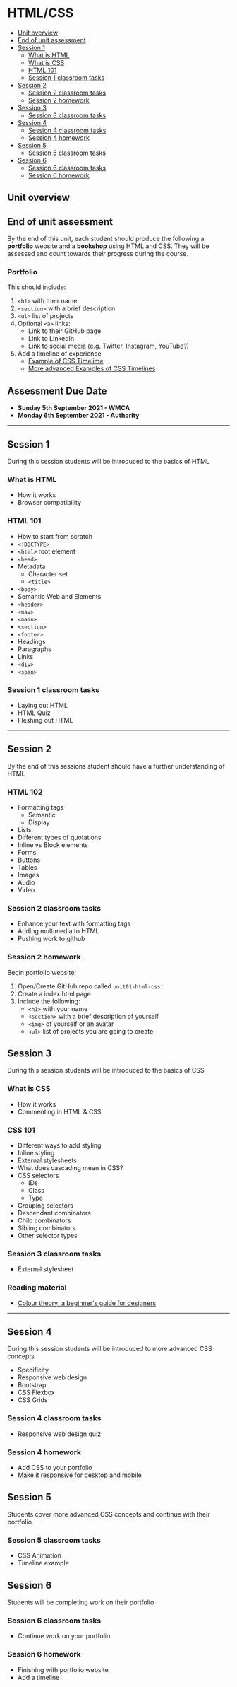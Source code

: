 # HTML/CSS

* [Unit overview](#unit-overview)
* [End of unit assessment](#end-of-unit-assessment)
* [Session 1](#session-1)
  * [What is HTML](#what-is-html)
  * [What is CSS](#what-is-css)
  * [HTML 101](#html-101)
  * [Session 1 classroom tasks](#session-1-classroom-tasks)
* [Session 2](#session-2)
  * [Session 2 classroom tasks](#session-2-classroom-tasks)
  * [Session 2 homework](#session-2-homework)
* [Session 3](#session-3)
  * [Session 3 classroom tasks](#session-3-classroom-tasks)
* [Session 4](#session-4)
  * [Session 4 classroom tasks](#session-4-classroom-tasks)
  * [Session 4 homework](#session-4-homework)
* [Session 5](#session-5)
  * [Session 5 classroom tasks](#session-5-classroom-tasks)
* [Session 6](#session-6)
  * [Session 6 classroom tasks](#session-6-classroom-tasks)
  * [Session 6 homework](#session-6-homework)

## Unit overview

<!--What are the outcomes of this unit-->

## End of unit assessment

By the end of this unit, each student should produce the following a **portfolio** website and a **bookshop** using HTML and CSS. They will be assessed and count towards their progress during the course.

### Portfolio

This should include:
1. ``<h1>`` with their name
1. ``<section>`` with a brief description
1. ``<ul>`` list of projects
1. Optional ``<a>`` links:
    - Link to their GitHub page
    - Link to LinkedIn
    - Link to social media (e.g. Twitter, Instagram, YouTube?)
1. Add a timeline of experience
    - [Example of CSS Timelime](https://www.w3schools.com/howto/howto_css_timeline.asp)
    - [More advanced Examples of CSS Timelines](https://www.sliderrevolution.com/resources/css-timeline/)


## Assessment Due Date
* **Sunday 5th September 2021 - WMCA**
* **Monday 6th September 2021 - Authority**

---

## Session 1

During this session students will be introduced to the basics of HTML

### What is HTML

* How it works
* Browser compatibility

### HTML 101

* How to start from scratch
* `<!DOCTYPE>`
* `<html>` root element
* `<head>`
* Metadata
  * Character set
  * `<title>`
* `<body>`
* Semantic Web and Elements
* `<header>`
* `<nav>`
* `<main>`
* `<section>`
* `<footer>`
* Headings
* Paragraphs
* Links
* `<div>`
* `<span>`

### Session 1 classroom tasks

* Laying out HTML
* HTML Quiz
* Fleshing out HTML

---

## Session 2

By the end of this sessions student should have a further understanding of HTML

### HTML 102

* Formatting tags
  * Semantic
  * Display
* Lists
* Different types of quotations
* Inline vs Block elements
* Forms
* Buttons
* Tables
* Images
* Audio
* Video

### Session 2 classroom tasks

* Enhance your text with formatting tags
* Adding multimedia to HTML
* Pushing work to github

### Session 2 homework

Begin portfolio website:

1. Open/Create GitHub repo called `unit01-html-css`:
1. Create a index.html page
1. Include the following:
    - `<h1>` with your name
    - `<section>` with a brief description of yourself
    - `<ìmg>` of yourself or an avatar
    - `<ul>` list of projects you are going to create

## Session 3

During this session students will be introduced to the basics of CSS

### What is CSS

* How it works
* Commenting in HTML & CSS

### CSS 101

* Different ways to add styling
* Inline styling
* External stylesheets
* What does cascading mean in CSS?
* CSS selectors
  * IDs
  * Class
  * Type
* Grouping selectors
* Descendant combinators
* Child combinators
* Sibling combinators
* Other selector types

### Session 3 classroom tasks

* External stylesheet

### Reading material

 * [Colour theory: a beginner's guide for designers](https://webflow.com/blog/color-theory)

---

## Session 4

During this session students will be introduced to more advanced CSS concepts

* Specificity
* Responsive web design
* Bootstrap
* CSS Flexbox
* CSS Grids

### Session 4 classroom tasks

* Responsive web design quiz

### Session 4 homework

* Add CSS to your portfolio
* Make it responsive for desktop and mobile

## Session 5

Students cover more advanced CSS concepts and continue with their portfolio

### Session 5 classroom tasks

 * CSS Animation
 * Timeline example

## Session 6

Students will be completing work on their portfolio

### Session 6 classroom tasks

* Continue work on your portfolio

### Session 6 homework

* Finishing with portfolio website
* Add a timeline

